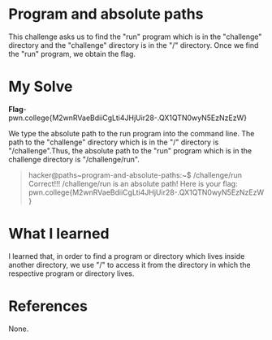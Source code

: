 # Program and absolute paths
This challenge asks us to find the "run" program which is in the "challenge" directory and the "challenge" directory is in the "/" directory.
Once we find the "run" program, we obtain the flag.
# My Solve
**Flag**- pwn.college{M2wnRVaeBdiiCgLti4JHjUir28-.QX1QTN0wyN5EzNzEzW}

We type the absolute path to the run program into the command line. The path to the "challenge" directory which is in the "/" directory is "/challenge".Thus, the absolute path to the "run" program which is in the challenge directory is "/challenge/run".

>hacker@paths~program-and-absolute-paths:~$ /challenge/run
Correct!!!
/challenge/run is an absolute path! Here is your flag:
pwn.college{M2wnRVaeBdiiCgLti4JHjUir28-.QX1QTN0wyN5EzNzEzW}

# What I learned
I learned that, in order to find a program or directory which lives inside another directory, we use "/" to access it from the directory in which the respective program or directory lives.

# References
None.
